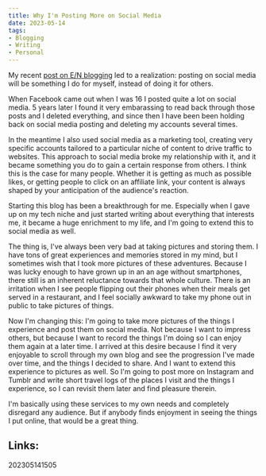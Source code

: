 ```yaml
---
title: Why I'm Posting More on Social Media
date: 2023-05-14
tags:
- Blogging
- Writing
- Personal
---
```


My recent [post on E/N blogging](/zet/everything-nothing-blog/) led to a realization: posting on social media will be something I do for myself, instead of doing it for others. 

When Facebook came out when I was 16 I posted quite a lot on social media. 5 years later I found it very embarassing to read back through those posts and I deleted everything, and since then I have been been holding back on social media posting and deleting my accounts several times.

In the meantime I also used social media as a marketing tool, creating very specific accounts tailored to a particular niche of content to drive traffic to websites. This approach to social media broke my relationship with it, and it became something you do to gain a certain response from others. I think this is the case for many people. Whether it is getting as much as possible likes, or getting people to click on an affiliate link, your content is always shaped by your anticipation of the audience's reaction.

Starting this blog has been a breakthrough for me. Especially when I gave up on my tech niche and just started writing about everything that interests me, it became a huge enrichment to my life, and I'm going to extend this to social media as well. 

The thing is, I've always been very bad at taking pictures and storing them. I have tons of great experiences and memories stored in my mind, but I sometimes wish that I took more pictures of these adventures. Because I was lucky enough to have grown up in an an age without smartphones, there still is an inherent reluctance towards that whole culture. There is an irritation when I see people flipping out their phones when their meals get served in a restaurant, and I feel socially awkward to take my phone out in public to take pictures of things. 

Now I'm changing this: I'm going to take more pictures of the things I experience and post them on social media. Not because I want to impress others, but because I want to record the things I'm doing so I can enjoy them again at a later time. I arrived at this desire because I find it very enjoyable to scroll through my own blog and see the progression I've made over time, and the things I decided to share. And I want to extend this experience to pictures as well. So I'm going to post more on Instagram and Tumblr and write short travel logs of the places I visit and the things I experience, so I can revisit them later and find pleasure therein.

I'm basically using these services to my own needs and completely disregard any audience. But if anybody finds enjoyment in seeing the things I put online, that would be a great thing. 


## Links:

202305141505
